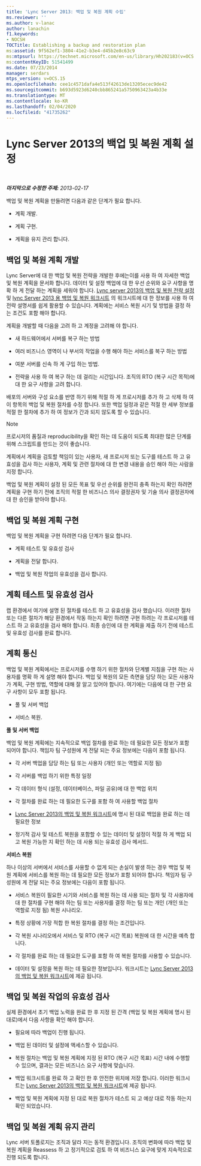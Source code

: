 ```yaml
---
title: 'Lync Server 2013: 백업 및 복원 계획 수립'
ms.reviewer: ''
ms.author: v-lanac
author: lanachin
f1.keywords:
- NOCSH
TOCTitle: Establishing a backup and restoration plan
ms:assetid: 9f562ef1-3804-41e2-b3e4-d45b2e8c63c9
ms:mtpsurl: https://technet.microsoft.com/en-us/library/Hh202183(v=OCS.15)
ms:contentKeyID: 51541499
ms.date: 07/23/2014
manager: serdars
mtps_version: v=OCS.15
ms.openlocfilehash: cee1c4571dafa4e513f42613de13205ecec9de42
ms.sourcegitcommit: b693d5923d6240cbb865241a5750963423a4b33e
ms.translationtype: MT
ms.contentlocale: ko-KR
ms.lasthandoff: 02/04/2020
ms.locfileid: "41735262"
---
```

<div data-xmlns="http://www.w3.org/1999/xhtml">

<div class="topic" data-xmlns="http://www.w3.org/1999/xhtml" data-msxsl="urn:schemas-microsoft-com:xslt" data-cs="http://msdn.microsoft.com/en-us/">

<div data-asp="http://msdn2.microsoft.com/asp">

# <a name="establishing-a-backup-and-restoration-plan-for-lync-server-2013"></a>Lync Server 2013의 백업 및 복원 계획 설정

</div>

<div id="mainSection">

<div id="mainBody">

<span> </span>

_**마지막으로 수정한 주제:** 2013-02-17_

백업 및 복원 계획을 만들려면 다음과 같은 단계가 필요 합니다.

  - 계획 개발.

  - 계획 구현.

  - 계획을 유지 관리 합니다.

<div>

## <a name="developing-a-backup-and-restoration-plan"></a>백업 및 복원 계획 개발

Lync Server에 대 한 백업 및 복원 전략을 개발한 후에는이를 사용 하 여 자세한 백업 및 복원 계획을 문서화 합니다. 데이터 및 설정 백업에 대 한 우선 순위와 요구 사항을 명확 하 게 전달 하는 계획을 세워야 합니다. [Lync server 2013의 백업 및 복원 전략 설정](lync-server-2013-establishing-a-backup-and-restoration-strategy.md) 및 [lync Server 2013 용 백업 및 복원 워크시트](lync-server-2013-backup-and-restoration-worksheets.md) 의 워크시트에 대 한 정보를 사용 하 여 전략 설명서를 쉽게 활용할 수 있습니다. 계획에는 서비스 복원 시기 및 방법을 결정 하는 조건도 포함 해야 합니다.

계획을 개발할 때 다음을 고려 하 고 계정을 고려해 야 합니다.

  - 새 하드웨어에서 서버를 복구 하는 방법

  - 여러 비즈니스 영역이 나 부서의 작업을 수행 해야 하는 서비스를 복구 하는 방법

  - 여분 서버를 신속 하 게 구입 하는 방법.

  - 전략을 사용 하 여 복구 하는 데 걸리는 시간입니다. 조직의 RTO (복구 시간 목적)에 대 한 요구 사항을 고려 합니다.

배포의 서버와 구성 요소를 반영 하기 위해 적절 하 게 프로시저를 추가 하 고 삭제 하 여이 항목의 백업 및 복원 절차를 수정 합니다. 또한 백업 일정과 같은 적절 한 세부 정보를 적절 한 절차에 추가 하 여 정보가 간과 되지 않도록 할 수 있습니다.

<div>


> [!NOTE]  
> 프로시저의 품질과 reproducibility을 확인 하는 데 도움이 되도록 최대한 많은 단계를 위해 스크립트를 만드는 것이 좋습니다.



</div>

계획에서 계획을 검토할 책임이 있는 사용자, 새 프로시저 또는 도구를 테스트 하 고 유효성을 검사 하는 사용자, 계획 및 관련 절차에 대 한 변경 내용을 승인 해야 하는 사람을 지정 합니다.

백업 및 복원 계획이 설정 된 모든 목표 및 우선 순위를 완전히 충족 하는지 확인 하려면 계획을 구현 하기 전에 조직의 적절 한 비즈니스 의사 결정권자 및 기술 의사 결정권자에 대 한 승인을 받아야 합니다.

</div>

<div>

## <a name="implementing-the-backup-and-restoration-plan"></a>백업 및 복원 계획 구현

백업 및 복원 계획을 구현 하려면 다음 단계가 필요 합니다.

  - 계획 테스트 및 유효성 검사

  - 계획을 전달 합니다.

  - 백업 및 복원 작업의 유효성을 검사 합니다.

<div>

## <a name="testing-and-validating-the-plan"></a>계획 테스트 및 유효성 검사

랩 환경에서 여기에 설명 된 절차를 테스트 하 고 유효성을 검사 했습니다. 이러한 절차 또는 다른 절차가 해당 환경에서 작동 하는지 확인 하려면 구현 하려는 각 프로시저를 테스트 하 고 유효성을 검사 해야 합니다. 최종 승인에 대 한 계획을 제출 하기 전에 테스트 및 유효성 검사를 완료 합니다.

</div>

<div>

## <a name="communicating-the-plan"></a>계획 통신

백업 및 복원 계획에서는 프로시저를 수행 하기 위한 절차와 단계별 지침을 구현 하는 사용자를 명확 하 게 설명 해야 합니다. 백업 및 복원의 모든 측면을 담당 하는 모든 사용자가 계획, 구현 방법, 역할에 대해 잘 알고 있어야 합니다. 여기에는 다음에 대 한 구현 요구 사항이 모두 포함 됩니다.

  - 풀 및 서버 백업

  - 서비스 복원.

**풀 및 서버 백업**

백업 및 복원 계획에는 지속적으로 백업 절차를 완료 하는 데 필요한 모든 정보가 포함 되어야 합니다. 책임자 팀 구성원에 게 전달 되는 주요 정보에는 다음이 포함 됩니다.

  - 각 서버 백업을 담당 하는 팀 또는 사용자 (개인 또는 역할로 지정 됨)

  - 각 서버를 백업 하기 위한 특정 일정

  - 각 데이터 형식 (설정, 데이터베이스, 파일 공유)에 대 한 백업 위치

  - 각 절차를 완료 하는 데 필요한 도구를 포함 하 여 사용할 백업 절차

  - [Lync Server 2013의 백업 및 복원 워크시트](lync-server-2013-backup-and-restoration-worksheets.md)에 명시 된 대로 백업을 완료 하는 데 필요한 정보

  - 정기적 감사 및 테스트 복원을 포함할 수 있는 데이터 및 설정이 적절 하 게 백업 되 고 복원 가능한 지 확인 하는 데 사용 되는 유효성 검사 메서드.

**서비스 복원**

하나 이상의 서버에서 서비스를 사용할 수 없게 되는 손실이 발생 하는 경우 백업 및 복원 계획에 서비스를 복원 하는 데 필요한 모든 정보가 포함 되어야 합니다. 책임자 팀 구성원에 게 전달 되는 주요 정보에는 다음이 포함 됩니다.

  - 서비스 복원이 필요한 시기와 서비스를 복원 하는 데 사용 되는 절차 및 각 사용자에 대 한 절차를 구현 해야 하는 팀 또는 사용자를 결정 하는 팀 또는 개인 (개인 또는 역할로 지정 됨) 복원 시나리오.

  - 특정 상황에 가장 적합 한 복원 절차를 결정 하는 조건입니다.

  - 각 복원 시나리오에서 서비스 및 RTO (복구 시간 목표) 복원에 대 한 시간을 예측 합니다.

  - 각 절차를 완료 하는 데 필요한 도구를 포함 하 여 복원 절차를 사용할 수 있습니다.

  - 데이터 및 설정을 복원 하는 데 필요한 정보입니다. 워크시트는 [Lync Server 2013의 백업 및 복원 워크시트](lync-server-2013-backup-and-restoration-worksheets.md)에 제공 됩니다.

</div>

<div>

## <a name="validating-backup-and-restoration-operations"></a>백업 및 복원 작업의 유효성 검사

실제 환경에서 초기 백업 노력을 완료 한 후 지정 된 간격 (백업 및 복원 계획에 명시 된 대로)에서 다음 사항을 확인 해야 합니다.

  - 필요에 따라 백업이 진행 됩니다.

  - 백업 된 데이터 및 설정에 액세스할 수 있습니다.

  - 복원 절차는 백업 및 복원 계획에 지정 된 RTO (복구 시간 목표) 시간 내에 수행할 수 있으며, 결과는 모든 비즈니스 요구 사항에 맞습니다.

  - 백업 워크시트를 완료 하 고 확인 한 후 안전한 위치에 저장 합니다. 이러한 워크시트는 [Lync Server 2013의 백업 및 복원 워크시트](lync-server-2013-backup-and-restoration-worksheets.md)에 제공 됩니다.

  - 백업 및 복원 계획에 지정 된 대로 복원 절차가 테스트 되 고 예상 대로 작동 하는지 확인 되었습니다.

</div>

</div>

<div>

## <a name="maintaining-the-backup-and-restoration-plan"></a>백업 및 복원 계획 유지 관리

Lync 서버 토폴로지는 조직과 달라 지는 동적 환경입니다. 조직의 변화에 따라 백업 및 복원 계획을 Reassess 하 고 정기적으로 검토 하 여 비즈니스 요구에 맞게 지속적으로 진행 되도록 합니다.

</div>

</div>

<span> </span>

</div>

</div>

</div>

